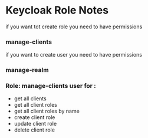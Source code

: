 # Keycloak Role Notes

if you want tot create role you need to have permissions

### manage-clients

if you want to create user you need to have permissions

### manage-realm



### Role: manage-clients user for :
- get all clients 
- get all client roles
- get all client roles by name
- create client role
- update client role
- delete client role

